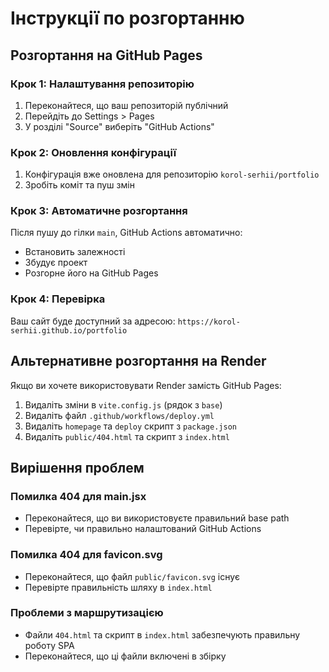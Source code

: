 # Інструкції по розгортанню

## Розгортання на GitHub Pages

### Крок 1: Налаштування репозиторію
1. Переконайтеся, що ваш репозиторій публічний
2. Перейдіть до Settings > Pages
3. У розділі "Source" виберіть "GitHub Actions"

### Крок 2: Оновлення конфігурації
1. Конфігурація вже оновлена для репозиторію `korol-serhii/portfolio`
2. Зробіть коміт та пуш змін

### Крок 3: Автоматичне розгортання
Після пушу до гілки `main`, GitHub Actions автоматично:
- Встановить залежності
- Збудує проект
- Розгорне його на GitHub Pages

### Крок 4: Перевірка
Ваш сайт буде доступний за адресою:
`https://korol-serhii.github.io/portfolio`

## Альтернативне розгортання на Render

Якщо ви хочете використовувати Render замість GitHub Pages:

1. Видаліть зміни в `vite.config.js` (рядок з `base`)
2. Видаліть файл `.github/workflows/deploy.yml`
3. Видаліть `homepage` та `deploy` скрипт з `package.json`
4. Видаліть `public/404.html` та скрипт з `index.html`

## Вирішення проблем

### Помилка 404 для main.jsx
- Переконайтеся, що ви використовуєте правильний base path
- Перевірте, чи правильно налаштований GitHub Actions

### Помилка 404 для favicon.svg
- Переконайтеся, що файл `public/favicon.svg` існує
- Перевірте правильність шляху в `index.html`

### Проблеми з маршрутизацією
- Файли `404.html` та скрипт в `index.html` забезпечують правильну роботу SPA
- Переконайтеся, що ці файли включені в збірку 